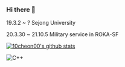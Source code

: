 ### Hi there 👋

19.3.2 ~ ? Sejong University

20.3.30 ~ 21.10.5 Military service in ROKA-SF

[![10cheon00's github stats](https://github-readme-stats.vercel.app/api?username=10cheon00)](https://github.com/anuraghazra/github-readme-stats)

![C++](https://img.shields.io/badge/c++-%2300599C.svg?style=for-the-badge&logo=c%2B%2B&logoColor=white)